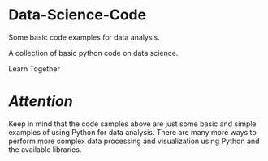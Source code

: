 # Data-Science-Code
Some basic code examples for data analysis.

A collection of basic python code on data science.

Learn Together


*Attention*
========
Keep in mind that the code samples above are just some basic and simple examples of using Python for data analysis. There are many more ways to perform more complex data processing and visualization using Python and the available libraries.
